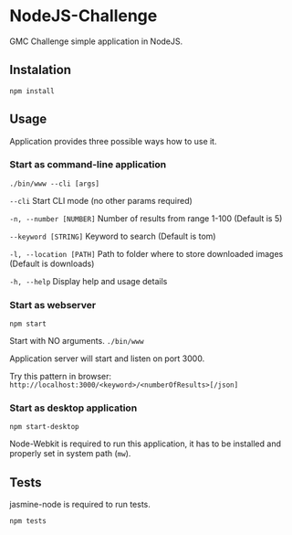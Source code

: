 # NodeJS-Challenge

GMC Challenge simple application in NodeJS.

## Instalation

`npm install`

## Usage

Application provides three possible ways how to use it.

### Start as command-line application
`./bin/www --cli [args]`

`--cli` Start CLI mode (no other params required)

`-n, --number [NUMBER]`  Number of results from range 1-100 (Default is 5)

`--keyword [STRING]` Keyword to search (Default is tom)

`-l, --location [PATH]`  Path to folder where to store downloaded images  (Default is downloads)

`-h, --help` Display help and usage details

### Start as webserver
`npm start`

Start with NO arguments. `./bin/www`

Application server will start and listen on port 3000.

Try this pattern in browser: 
`http://localhost:3000/<keyword>/<numberOfResults>[/json]`

### Start as desktop application

`npm start-desktop`

Node-Webkit is required to run this application, it has to be installed and properly set in system path (`mw`).

## Tests
jasmine-node is required to run tests.

`npm tests`

